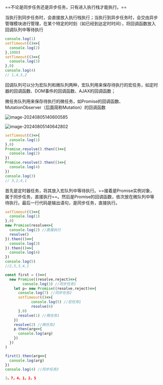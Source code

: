 ==不论是同步任务还是异步任务，只有进入执行栈才能执行。==

当执行到同步任务时，会直接放入执行栈执行；当执行到异步任务时，会交由异步管理模块进行管理，在某个特定的时刻（如已经到达定时时间），将回调函数放入回调队列中等待执行

```javascript
console.log(1)
setTimeout(()=>{
  console.log(2)
},1000)
setTimeout(()=>{
  console.log(3)
},0)
console.log(4)
// 1,4,3,2
```



回调队列可以分为宏队列和微队列两种，宏队列用来保存待执行的宏任务，如定时器的回调函数、DOM事件的回调函数、AJAX的回调函数；

微任务队列用来保存待执行的微任务，如Promise的回调函数、MutationObserver（后面简称Mutation）的回调函数

![image-20240805140600585](http://mt.file.jsxming.cn/image/202408051406739.png)

![image-20240805140642802](http://mt.file.jsxming.cn/image/202408051406845.png)

```typescript
setTimeout(()=>{
  console.log(1)
},0)
Promise.resolve().then(()=>{
  console.log(2)
})
Promise.resolve().then(()=>{
  console.log(4)
})
console.log(3)
// 3,2,4,1
```



首先是定时器任务，将其放入宏队列中等待执行。==接着是Promise实例对象，属于同步任务，直接执行==。然后是Promise的回调函数，依次放在微队列中等待执行。最后一行代码是输出语句，是同步任务，直接执行。

```typescript
setTimeout(()=>{
  console.log(1)
},0)
new Promise(resolve=>{
  console.log(2) //直接执行
  resolve()
}).then(()=>{
  console.log(3)
}).then(()=>{
  console.log(4)
})
console.log(5)
//2,5,3,4,1
```

```typescript
const first = ()=>(
  new Promise((resolve,reject)=>{
		console.log(3) //同步任务1
    let p= new Promise((resolve,reject)=>{
      console.log(7) //同步任务2
      setTimeout(()=>{
        	console.log(5) //宏任务1
        	resolve(6)
      },0)
      resolve(1) //微任务1
    })
    resolve(2) //微任务2
    p.then(arg=>{
      console.log(arg)
    })
  })
)

first().then(arg=>{
  console.log(arg)
})
console.log(4) //同步任务3

3，7，4，1，2，5
```

